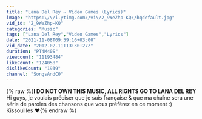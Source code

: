 ```yaml
---
title: "Lana Del Rey ~ Video Games (Lyrics)"
image: "https:\/\/i.ytimg.com\/vi\/2_9WeZhp-KQ\/hqdefault.jpg"
vid_id: "2_9WeZhp-KQ"
categories: "Music"
tags: ["Lana Del Rey","Video Games","Lyrics"]
date: "2021-11-08T09:59:16+03:00"
vid_date: "2012-02-11T13:30:27Z"
duration: "PT4M40S"
viewcount: "11193484"
likeCount: "124058"
dislikeCount: "1939"
channel: "SongsAndC0"
---
```

{% raw %}**I DO NOT OWN THIS MUSIC, ALL RIGHTS GO TO LANA DEL REY**<br />Hi guys, je voulais préciser que je suis française &amp; que ma chaîne sera une série de paroles des chansons que vous préférez en ce moment :) Kissouilles ♥{% endraw %}
